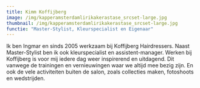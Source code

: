 ```yaml
---
title: Kimm Koffijberg
image: /img/kapperamsterdamlirikakerastase_srcset-large.jpg
thumbnail: /img/kapperamsterdamlirikakerastase_srcset-large.jpg
functie: "Master-Stylist, Kleurspecialist en Eigenaar"
---
```

Ik ben Ingmar en sinds 2005 werkzaam bij Koffijberg Hairdressers. Naast Master-Stylist ben ik ook kleurspecialist en assistent-manager. Werken bij Koffijberg is voor mij iedere dag weer inspirerend en uitdagend. Dit vanwege de trainingen en vernieuwingen waar we altijd mee bezig zijn. En ook de vele activiteiten buiten de salon, zoals collecties maken, fotoshoots en wedstrijden.